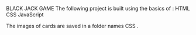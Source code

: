 BLACK JACK GAME
The following project is built using the basics of :
HTML
CSS
JavaScript

The  images of cards are saved in a folder names CSS .
